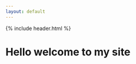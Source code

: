 ```yaml
---
layout: default
---
```

<!-- Include the shared header -->
{% include header.html %}

# Hello welcome to my site